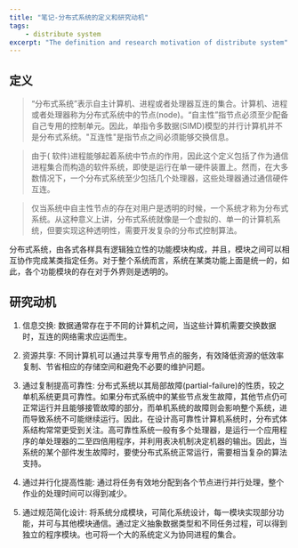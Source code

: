 ```yaml
---
title: "笔记-分布式系统的定义和研究动机"
tags:
    - distribute system
excerpt: "The definition and research motivation of distribute system"
---
```


## 定义

> “分布式系统”表示自主计算机、进程或者处理器互连的集合。计算机、进程或者处理器称为分布式系统中的节点(node)。“自主性”指节点必须至少配备自己专用的控制单元。因此，单指令多数据(SIMD)模型的并行计算机并不是分布式系统。"互连性"是指节点之间必须能够交换信息。

> 由于( 软件)进程能够起着系统中节点的作用，因此这个定义包括了作为通信进程集合而构造的软件系统，即使是运行在单一硬件装置上。然而，在大多数情况下，一个分布式系统至少包括几个处理器，这些处理器通过通信硬件互连。

> 仅当系统中自主性节点的存在对用户是透明的时候，一个系统才称为分布式系统。从这种意义上讲，分布式系统就像是一个虚拟的、单一的计算机系统，但要实现这种透明性，需要开发复杂的分布式控制算法。

分布式系统，由各式各样具有逻辑独立性的功能模块构成，并且，模块之间可以相互协作完成某类指定任务。对于整个系统而言，系统在某类功能上面是统一的，如此，各个功能模块的存在对于外界则是透明的。

## 研究动机

1. 信息交换: 数据通常存在于不同的计算机之间，当这些计算机需要交换数据时，互连的网络需求应运而生。

2. 资源共享: 不同计算机可以通过共享专用节点的服务，有效降低资源的低效率复制、节省相应的存储空间和避免不必要的维护问题。

3. 通过复制提高可靠性: 分布式系统以其局部故障(partial-failure)的性质，较之单机系统更具可靠性。如果分布式系统中的某些节点发生故障，其他节点仍可正常运行并且能够接管故障的部分，而单机系统的故障则会影响整个系统，进而导致系统不可能继续运行。因此，在设计高可靠性计算机系统时，分布式体系结构常常更受到关注。高可靠性系统一般有多个处理器，是运行一个应用程序的单处理器的二至四倍用程序，并利用表决机制决定机器的输出。因此，当系统的某个部件发生故障时，要使分布式系统正常运行，需要相当复杂的算法支持。

4. 通过并行化提高性能: 通过将任务有效地分配到各个节点进行并行处理，整个作业的处理时间可以得到减少。

5. 通过规范简化设计: 将系统分成模块，可简化系统设计，每一模块实现部分功能，并可与其他模块通信。通过定义抽象数据类型和不同任务过程，可以得到独立的程序模块。也可将一个大的系统定义为协同进程的集合。
